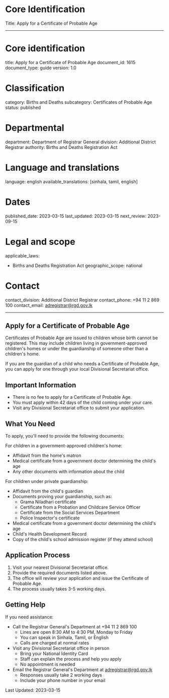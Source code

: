# Core Identification
Title: Apply for a Certificate of Probable Age

---
# Core identification
title: Apply for a Certificate of Probable Age
document_id: 1615
document_type: guide
version: 1.0

# Classification
category: Births and Deaths
subcategory: Certificates of Probable Age
status: published

# Departmental
department: Department of Registrar General
division: Additional District Registrar
authority: Births and Deaths Registration Act

# Language and translations
language: english
available_translations: [sinhala, tamil, english]

# Dates
published_date: 2023-03-15
last_updated: 2023-03-15
next_review: 2023-09-15

# Legal and scope
applicable_laws:
 - Births and Deaths Registration Act
geographic_scope: national

# Contact
contact_division: Additional District Registrar
contact_phone: +94 11 2 869 100
contact_email: adregistrar@rgd.gov.lk

---

## Apply for a Certificate of Probable Age

Certificates of Probable Age are issued to children whose birth cannot be registered. This may include children living in government-approved children's homes or under the guardianship of someone other than a children's home.

If you are the guardian of a child who needs a Certificate of Probable Age, you can apply for one through your local Divisional Secretariat office.

## Important Information

- There is no fee to apply for a Certificate of Probable Age.
- You must apply within 42 days of the child coming under your care.
- Visit any Divisional Secretariat office to submit your application.

## What You Need

To apply, you'll need to provide the following documents:

For children in a government-approved children's home:
- Affidavit from the home's matron
- Medical certificate from a government doctor determining the child's age
- Any other documents with information about the child

For children under private guardianship:
- Affidavit from the child's guardian
- Documents proving your guardianship, such as:
    - Grama Niladhari certificate
    - Certificate from a Probation and Childcare Service Officer
    - Certificate from the Social Services Department
    - Police Inspector's certificate
- Medical certificate from a government doctor determining the child's age
- Child's Health Development Record
- Copy of the child's school admission register (if they attend school)

## Application Process

1. Visit your nearest Divisional Secretariat office.
2. Provide the required documents listed above.
3. The office will review your application and issue the Certificate of Probable Age.
4. The process usually takes 3-5 working days.

## Getting Help

If you need assistance:

- Call the Registrar General's Department at +94 11 2 869 100
    - Lines are open 8:30 AM to 4:30 PM, Monday to Friday
    - You can speak in Sinhala, Tamil, or English
    - Calls are charged at normal rates
- Visit any Divisional Secretariat office in person
    - Bring your National Identity Card
    - Staff can explain the process and help you apply
    - No appointment is needed
- Email the Registrar General's Department at adregistrar@rgd.gov.lk
    - Responses usually take 2 working days
    - Include your phone number in your email

Last Updated: 2023-03-15